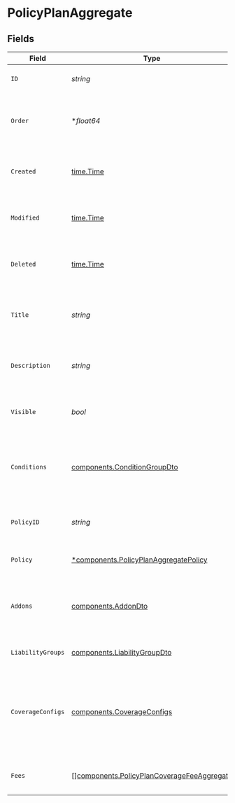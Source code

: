 # PolicyPlanAggregate


## Fields

| Field                                                                                                    | Type                                                                                                     | Required                                                                                                 | Description                                                                                              | Example                                                                                                  |
| -------------------------------------------------------------------------------------------------------- | -------------------------------------------------------------------------------------------------------- | -------------------------------------------------------------------------------------------------------- | -------------------------------------------------------------------------------------------------------- | -------------------------------------------------------------------------------------------------------- |
| `ID`                                                                                                     | *string*                                                                                                 | :heavy_check_mark:                                                                                       | Unique identifier of the plan.                                                                           | pln_7989fb9298ac4e1e83d8ed009bf9f758                                                                     |
| `Order`                                                                                                  | **float64*                                                                                               | :heavy_minus_sign:                                                                                       | Sort order of plans (lower numbers appear first)                                                         | 0                                                                                                        |
| `Created`                                                                                                | [time.Time](https://pkg.go.dev/time#Time)                                                                | :heavy_check_mark:                                                                                       | Datetime when the coverage was created.                                                                  | 2024-11-18 15:05:48.723 +0000 UTC                                                                        |
| `Modified`                                                                                               | [time.Time](https://pkg.go.dev/time#Time)                                                                | :heavy_check_mark:                                                                                       | Datetime when the coverage was modified.                                                                 | 2024-11-18 15:05:48.723 +0000 UTC                                                                        |
| `Deleted`                                                                                                | [time.Time](https://pkg.go.dev/time#Time)                                                                | :heavy_check_mark:                                                                                       | Datetime when the coverage was deleted.                                                                  | 2024-11-18 15:05:48.723 +0000 UTC                                                                        |
| `Title`                                                                                                  | *string*                                                                                                 | :heavy_check_mark:                                                                                       | General term to specify what the plan is about.                                                          |                                                                                                          |
| `Description`                                                                                            | *string*                                                                                                 | :heavy_check_mark:                                                                                       | Description to specify what the coverage is about                                                        |                                                                                                          |
| `Visible`                                                                                                | *bool*                                                                                                   | :heavy_check_mark:                                                                                       | Indicates if the plan should be visible to the user.                                                     |                                                                                                          |
| `Conditions`                                                                                             | [components.ConditionGroupDto](../../models/components/conditiongroupdto.md)                             | :heavy_check_mark:                                                                                       | Conditions required for a customer to be eligible to purchase this plan.                                 |                                                                                                          |
| `PolicyID`                                                                                               | *string*                                                                                                 | :heavy_check_mark:                                                                                       | Unique identifier of the policy linked to this plan.                                                     |                                                                                                          |
| `Policy`                                                                                                 | [*components.PolicyPlanAggregatePolicy](../../models/components/policyplanaggregatepolicy.md)            | :heavy_minus_sign:                                                                                       | Policy linked to the plan.                                                                               |                                                                                                          |
| `Addons`                                                                                                 | [components.AddonDto](../../models/components/addondto.md)                                               | :heavy_check_mark:                                                                                       | Groupings of coverages to optionally be added on to plans.                                               |                                                                                                          |
| `LiabilityGroups`                                                                                        | [components.LiabilityGroupDto](../../models/components/liabilitygroupdto.md)                             | :heavy_check_mark:                                                                                       | Groupings of coverage liabilities.                                                                       |                                                                                                          |
| `CoverageConfigs`                                                                                        | [components.CoverageConfigs](../../models/components/coverageconfigs.md)                                 | :heavy_check_mark:                                                                                       | Configs for each coverage on the plan to determine if it is included in the plan per policy term.        |                                                                                                          |
| `Fees`                                                                                                   | [][components.PolicyPlanCoverageFeeAggregate](../../models/components/policyplancoveragefeeaggregate.md) | :heavy_minus_sign:                                                                                       | Fees associated with the plan.                                                                           |                                                                                                          |